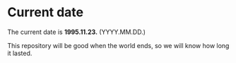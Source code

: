 # Current date

The current date is **1995.11.23.** (YYYY.MM.DD.)

This repository will be good when the world ends, so we will know how long it lasted.